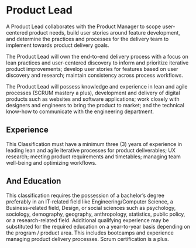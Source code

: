 

# Product Lead
A Product Lead collaborates with the Product Manager to scope user-centered product needs, build user stories around feature development, and determine the practices and processes for the delivery team to implement towards product delivery goals.

The Product Lead will own the end-to-end delivery process with a focus on lean practices and user-centered discovery to inform and prioritize iterative product improvements; develop user stories for features based on user discovery and research; maintain consistency across process workflows.

The Product Lead will possess knowledge and experience in lean and agile processes (SCRUM mastery a plus), development and delivery of digital products such as websites and software applications; work closely with designers and engineers to bring the product to market; and the technical know-how to communicate with the engineering department.

## Experience
This Classification must have a minimum three (3) years of experience in leading lean and agile iterative processes for product deliverables; UX research; meeting product requirements and timetables; managing team well-being and optimizing workflows.

## And Education
This classification requires the possession of a bachelor’s degree preferably in an IT-related field like Engineering/Computer Science, a Business-related field, Design, or social sciences such as psychology, sociology, demography, geography, anthropology, statistics, public policy, or a research-related field. Additional qualifying experience may be substituted for the required education on a year-to-year basis depending on the program / product area. This includes bootcamps and experience managing product delivery processes. Scrum certification is a plus.
